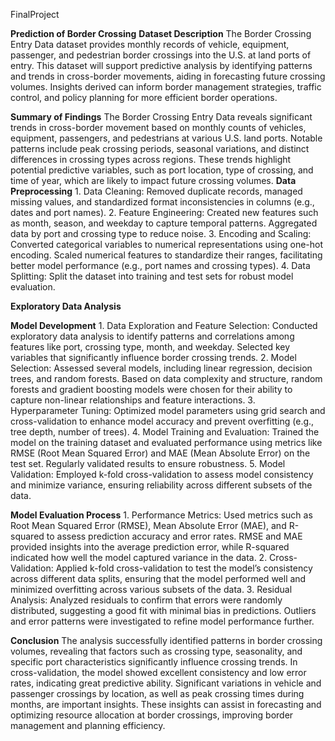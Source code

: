 FinalProject

**Prediction of Border Crossing** 
**Dataset Description** 
    The Border Crossing Entry Data dataset provides monthly records of vehicle, equipment, passenger, and pedestrian border crossings into the U.S. at land ports of entry. This dataset will support predictive analysis by identifying patterns and trends in cross-border movements, aiding in forecasting future crossing volumes. Insights derived can inform border management strategies, traffic control, and policy planning for more efficient border operations.

**Summary of Findings**
    The Border Crossing Entry Data reveals significant trends in cross-border movement based on monthly counts of vehicles, equipment, passengers, and pedestrians at various U.S. land ports. Notable patterns include peak crossing periods, seasonal variations, and distinct differences in crossing types across regions. These trends highlight potential predictive variables, such as port location, type of crossing, and time of year, which are likely to impact future crossing volumes.
**Data Preprocessing**
    1.	Data Cleaning: Removed duplicate records, managed missing values, and standardized format inconsistencies in columns (e.g., dates and port names).
    2.	Feature Engineering: Created new features such as month, season, and weekday to capture temporal patterns. Aggregated data by port and crossing type to reduce noise.
    3.	Encoding and Scaling: Converted categorical variables to numerical representations using one-hot encoding. Scaled numerical features to standardize their ranges, facilitating better model performance (e.g., port names and crossing types).
    4.	Data Splitting: Split the dataset into training and test sets for robust model evaluation.


**Exploratory Data Analysis**

**Model Development**
    1.	Data Exploration and Feature Selection: Conducted exploratory data analysis to identify patterns and correlations among features like port, crossing type, month, and weekday. Selected key variables that significantly influence border crossing trends.
    2.	Model Selection: Assessed several models, including linear regression, decision trees, and random forests. Based on data complexity and structure, random forests and gradient boosting models were chosen for their ability to capture non-linear relationships and feature interactions.
    3.	Hyperparameter Tuning: Optimized model parameters using grid search and cross-validation to enhance model accuracy and prevent overfitting (e.g., tree depth, number of trees).
    4.	Model Training and Evaluation: Trained the model on the training dataset and evaluated performance using metrics like RMSE (Root Mean Squared Error) and MAE (Mean Absolute Error) on the test set. Regularly validated results to ensure robustness.
    5.	 Model Validation: Employed k-fold cross-validation to assess model consistency and minimize variance, ensuring reliability across different subsets of the data.


**Model Evaluation Process**
    1.	Performance Metrics: Used metrics such as Root Mean Squared Error (RMSE), Mean Absolute Error (MAE), and R-squared to assess prediction accuracy and error rates. RMSE and MAE provided insights into the average prediction error, while R-squared indicated how well the model captured variance in the data.
    2.	Cross-Validation: Applied k-fold cross-validation to test the model’s consistency across different data splits, ensuring that the model performed well and minimized overfitting across various subsets of the data.
    3.	Residual Analysis: Analyzed residuals to confirm that errors were randomly distributed, suggesting a good fit with minimal bias in predictions. Outliers and error patterns were investigated to refine model performance further.


**Conclusion**
    The analysis successfully identified patterns in border crossing volumes, revealing that factors such as crossing type, seasonality, and specific port characteristics significantly influence crossing trends. In cross-validation, the model showed excellent consistency and low error rates, indicating great predictive ability. Significant variations in vehicle and passenger crossings by location, as well as peak crossing times during months, are important insights. These insights can assist in forecasting and optimizing resource allocation at border crossings, improving border management and planning efficiency.

